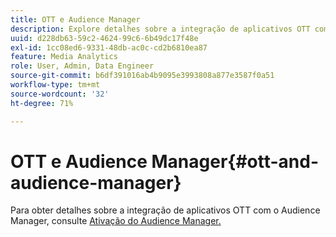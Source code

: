 ```yaml
---
title: OTT e Audience Manager
description: Explore detalhes sobre a integração de aplicativos OTT com o Audience Manager.
uuid: d228db63-59c2-4624-99c6-6b49dc17f48e
exl-id: 1cc08ed6-9331-48db-ac0c-cd2b6810ea87
feature: Media Analytics
role: User, Admin, Data Engineer
source-git-commit: b6df391016ab4b9095e3993808a877e3587f0a51
workflow-type: tm+mt
source-wordcount: '32'
ht-degree: 71%

---
```


# OTT e Audience Manager{#ott-and-audience-manager}

Para obter detalhes sobre a integração de aplicativos OTT com o Audience Manager, consulte [Ativação do Audience Manager.](/help/intro-to-ava/am-enablement.md)
